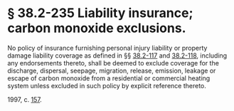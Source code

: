 # § 38.2-235 Liability insurance; carbon monoxide exclusions.

<p>No policy of insurance furnishing personal injury liability or property damage liability coverage as defined in §§ <a href='http://law.lis.virginia.gov/vacode/38.2-117/'>38.2-117</a> and <a href='http://law.lis.virginia.gov/vacode/38.2-118/'>38.2-118</a>, including any endorsements thereto, shall be deemed to exclude coverage for the discharge, dispersal, seepage, migration, release, emission, leakage or escape of carbon monoxide from a residential or commercial heating system unless excluded in such policy by explicit reference thereto.</p><p>1997, c. <a href='http://lis.virginia.gov/cgi-bin/legp604.exe?971+ful+CHAP0157'>157</a>.</p>